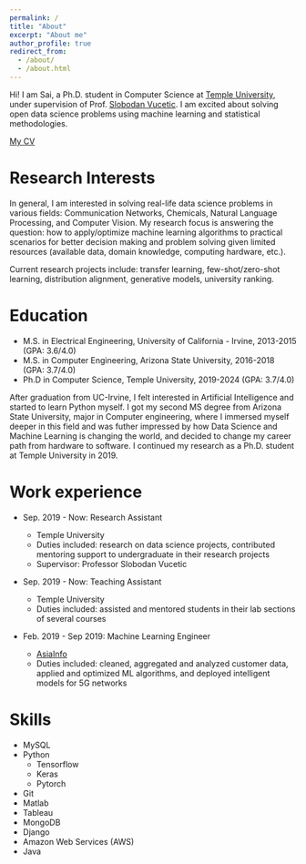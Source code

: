 ```yaml
---
permalink: /
title: "About"
excerpt: "About me"
author_profile: true
redirect_from: 
  - /about/
  - /about.html
---
```


Hi! I am Sai, a Ph.D. student in Computer Science at [Temple University](https://cis.temple.edu/academics/graduate/phd/), under supervision of Prof. [Slobodan Vucetic](https://dabi.temple.edu/slobodan-vucetic/). I am excited about solving open data science problems using machine learning and statistical methodologies. 

<a href="https://github.com/sai-shi/sai-shi.github.io/blob/master/files/sai_shi_CV.pdf" target="_blank">My CV</a>

Research Interests
======
In general, I am interested in solving real-life data science problems in various fields: Communication Networks, Chemicals, Natural Language Processing, and Computer Vision. My research focus is answering the question: how to apply/optimize machine learning algorithms to practical scenarios for better decision making and problem solving given limited resources (available data, domain knowledge, computing hardware, etc.).

Current research projects include: transfer learning, few-shot/zero-shot learning, distribution alignment, generative models, university ranking.

Education
======
* M.S. in Electrical Engineering, University of California - Irvine, 2013-2015 (GPA: 3.6/4.0)
* M.S. in Computer Engineering, Arizona State University, 2016-2018 (GPA: 3.7/4.0)
* Ph.D in Computer Science, Temple University, 2019-2024 (GPA: 3.7/4.0)

After graduation from UC-Irvine, I felt interested in Artificial Intelligence and started to learn Python myself. I got my second MS degree from Arizona State University, major in Computer engineering, where I immersed myself deeper in this field and was futher impressed by how Data Science and Machine Learning is changing the world, and decided to change my career path from hardware to software. I continued my research as a Ph.D. student at Temple University in 2019. 

Work experience
======
* Sep. 2019 - Now: Research Assistant
  * Temple University
  * Duties included: research on data science projects, contributed mentoring support to undergraduate in their research projects
  * Supervisor: Professor Slobodan Vucetic

* Sep. 2019 - Now: Teaching Assistant
  * Temple University
  * Duties included: assisted and mentored students in their lab sections of several courses

* Feb. 2019 - Sep 2019: Machine Learning Engineer
  * [AsiaInfo](https://www.asiainfo.com/en_us/index.html)
  * Duties included: cleaned, aggregated and analyzed customer data, applied and optimized ML algorithms, and deployed intelligent models for 5G networks

 
Skills
======
* MySQL
* Python
  * Tensorflow
  * Keras
  * Pytorch
* Git
* Matlab
* Tableau
* MongoDB
* Django
* Amazon Web Services (AWS)
* Java
